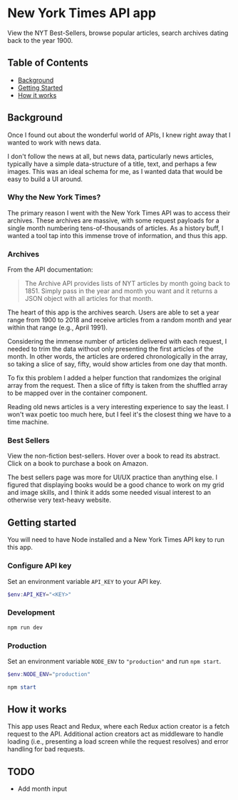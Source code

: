 


# New York Times API app

View the NYT Best-Sellers, browse popular articles, search archives dating back to the year 1900.

## Table of Contents
- [Background](#background)
- [Getting Started](#getStarted)
- [How it works](#how)

<a name="background"></a>
## Background
Once I found out about the wonderful world of APIs, I knew right away that I wanted to work with news data.

I don't follow the news at all, but news data, particularly news articles, typically have a simple data-structure of a title, text, and perhaps a few images. This was an ideal schema for me, as I wanted data that would be easy to build a UI around. 

### Why the New York Times?
The primary reason I went with the New York Times API was to access their archives. These archives are massive, with some request payloads for a single month numbering tens-of-thousands of articles. As a history buff, I wanted a tool tap into this immense trove of information, and thus this app. 

### Archives

From the API documentation:
> The Archive API provides lists of NYT articles by month going back to 1851. Simply pass in the year and month you want and it returns a JSON object with all articles for that month.


The heart of this app is the archives search. Users are able to set a year range from 1900 to 2018 and receive articles from a random month and year within that range (e.g., April 1991). 

Considering the immense number of articles delivered with each request, I needed to trim the data without only presenting the first articles of the month. In other words, the articles are ordered chronologically in the array, so taking a slice of say, fifty, would show articles from one day that month.

To fix this problem I added a helper function that randomizes the original array from the request. Then a slice of fifty is taken from the shuffled array to be mapped over in the container component.


Reading old news articles is a very interesting experience to say the least. I won't wax poetic too much here, but I feel it's the closest thing we have to a time machine. 

### Best Sellers
View the non-fiction best-sellers. Hover over a book to read its abstract. Click on a book to purchase a book on Amazon.

The best sellers page was more for UI/UX practice than anything else. I figured that displaying books would be a good chance to work on my grid and image skills, and I think it adds some needed visual interest to an otherwise very text-heavy website. 




<a name="getStarted"></a>
## Getting started 
You will need to have Node installed and a New York Times API key to run this app.

### Configure API key
Set an environment variable `API_KEY` to your API key.

```powershell
$env:API_KEY="<KEY>"
```

### Development
```powershell
npm run dev
```

### Production
Set an environment variable `NODE_ENV` to `"production"` and run `npm start`.

```powershell
$env:NODE_ENV="production"
```
```powershell
npm start
```

<a name="how"></a>
## How it works

This app uses React and Redux, where each Redux action creator is a fetch request to the API. Additional action creators act as middleware to handle loading (i.e., presenting a load screen while the request resolves) and error handling for bad requests.



## TODO
- Add month input